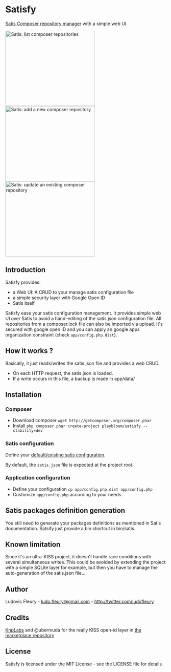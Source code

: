 # Satisfy

[Satis Composer repository manager](http://getcomposer.org/doc/articles/handling-private-packages-with-satis.md) with a simple web UI.

<p>
  <img src="http://ludofleury.github.io/satisfy/images/list.png" width="280" height="235" alt="Satis: list composer repositories"/>
  <img src="http://ludofleury.github.io/satisfy/images/create.png" width="280" height="235" alt="Satis: add a new composer repository"/>
  <img src="http://ludofleury.github.io/satisfy/images/update.png" width="280" height="235" alt="Satis: update an existing composer repository"/>
</p>

## Introduction

Satisfy provides:

* a Web UI: A CRUD to your manage satis configuration file
* a simple security layer with Google Open ID
* Satis itself

Satisfy ease your satis configuration management. It provides simple web UI over Satis to avoid a hand-editing of the satis.json configuration file. All repositories from a composer.lock file can also be imported via upload. It's secured with google open ID  and you can apply an google apps organization constraint (check `app/config.php.dist`).

## How it works ?

Basically, it just reads/writes the satis.json file and provides a web CRUD.

* On each HTTP request, the satis.json is loaded.
* If a write occurs in this file, a backup is made in app/data/

## Installation

### Composer

* Download composer `wget http://getcomposer.org/composer.phar`
* Install `php composer.phar create-project playbloom/satisfy --stability=dev`

### Satis configuration

Define your [default/existing satis configuration](http://getcomposer.org/doc/articles/handling-private-packages-with-satis.md).

By default, the `satis.json` file is expected at the project root.

### Application configuration

* Define your configuration `cp app/config.php.dist app/config.php`
* Customize `app/config.php` according to your needs.

## Satis packages definition generation

You still need to generate your packages definitions as mentioned in Satis documentation.
Satsify just provide a bin shortcut in bin/satis.

## Known limitation

Since it's an ultra-KISS project, it doesn't handle race conditions with several simultaneous writes.
This could be avoided by extending the project with a simple SQLite layer for example, but then you have to manage the auto-generation of the satis.json file...

## Author

Ludovic Fleury - <ludo.fleury@gmail.com> - <http://twitter.com/ludofleury>

## Credits

[KnpLabs](https://github.com/KnpLabs) and @ubermuda for the really KISS open-id layer in [the marketplace repository](https://github.com/KnpLabs/marketplace)

## License

Satisfy is licensed under the MIT License - see the LICENSE file for details
